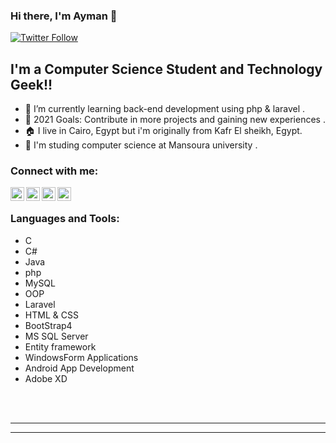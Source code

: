 ### Hi there, I'm Ayman 👋

[![Twitter Follow](https://img.shields.io/twitter/follow/iam_aymanyousef?color=1DA1F2&logo=twitter&style=for-the-badge)](https://twitter.com/iam_aymanyousef)

## I'm a Computer Science Student and Technology Geek!!


- 🌱 I’m currently learning back-end development using php & laravel .
- 🥅 2021 Goals: Contribute in more projects and
  gaining new experiences .
- 🏠 I live in Cairo, Egypt but i'm originally from Kafr El sheikh, Egypt.
- 🏫 I'm studing computer science at Mansoura university .   



### Connect with me:


[<img align="left" alt="Ayman Yousef | Facebook" width="22px" src="https://img.icons8.com/fluency/48/000000/facebook-new.png" />][facebook]
[<img align="left" alt="Ayman Yousef | Twitter" width="22px" src="https://img.icons8.com/color/48/000000/twitter--v2.png" />][twitter]
[<img align="left" alt="Ayman Yousef | LinkedIn" width="22px" src="https://img.icons8.com/color/48/000000/linkedin.png" />][linkedin]
[<img align="left" alt="Ayman Yousef | Instagram" width="22px" src="https://img.icons8.com/color/48/000000/instagram-new--v1.png" />][instagram]

<br />

### Languages and Tools:

   - C
   - C#
   - Java 
   - php 
   - MySQL
   - OOP
   - Laravel
   - HTML & CSS
   - BootStrap4
   - MS SQL Server
   - Entity framework
   - WindowsForm Applications
   - Android App Development
   - Adobe XD


<br />
<br />


---

---



[facebook]: https://facebook.com/ayman.yousef10
[twitter]: https://twitter.com/iam_aymanyousef
[linkedin]: https://linkedin.com/in/iamAyman
[instagram]: https://instagram.com/iam.ayman

